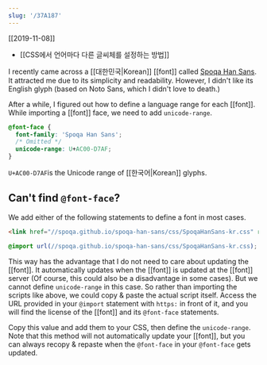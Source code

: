 ```yaml
---
slug: '/37A187'
---
```


[[2019-11-08]]

- [[CSS에서 언어마다 다른 글씨체를 설정하는 방법]]

I recently came across a [[대한민국|Korean]] [[font]] called [Spoqa Han Sans](https://spoqa.github.io/spoqa-han-sans/en-US/). It attracted me due to its simplicity and readability. However, I didn't like its English glyph (based on Noto Sans, which I didn't love to death.)

After a while, I figured out how to define a language range for each [[font]]. While importing a [[font]] face, we need to add `unicode-range`.

```css
@font-face {
  font-family: 'Spoqa Han Sans';
  /* Omitted */
  unicode-range: U+AC00-D7AF;
}
```

`U+AC00-D7AF`is the Unicode range of [[한국어|Korean]] glyphs.

## **Can't find `@font-face`?**

We add either of the following statements to define a font in most cases.

```html
<link href="//spoqa.github.io/spoqa-han-sans/css/SpoqaHanSans-kr.css" rel="stylesheet" type="text/css" />
```

```css
@import url(//spoqa.github.io/spoqa-han-sans/css/SpoqaHanSans-kr.css);
```

This way has the advantage that I do not need to care about updating the [[font]]. It automatically updates when the [[font]] is updated at the [[font]] server (Of course, this could also be a disadvantage in some cases). But we cannot define `unicode-range` in this case. So rather than importing the scripts like above, we could copy & paste the actual script itself. Access the URL provided in your `@import` statement with `https:` in front of it, and you will find the license of the [[font]] and its `@font-face` statements.

Copy this value and add them to your CSS, then define the `unicode-range`. Note that this method will not automatically update your [[font]], but you can always recopy & repaste when the `@font-face` in your `@font-face` gets updated.
